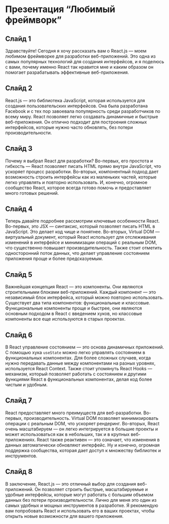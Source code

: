 # Презентация “Любимый фреймворк”

## Слайд 1

Здравствуйте! Сегодня я хочу рассказать вам о React.js — моем любимом фреймворке для разработки веб-приложений. Это одна из самых популярных технологий для создания интерфейсов, и я поделюсь с вами, почему именно React так нравится мне и каким образом он помогает разрабатывать эффективные веб-приложения.

## Слайд 2

React.js — это библиотека JavaScript, которая используется для создания пользовательских интерфейсов. Она была разработана Facebook и с тех пор завоевала популярность среди разработчиков по всему миру. React позволяет легко создавать динамичные и быстрые веб-приложения. Он отлично подходит для построения сложных интерфейсов, которые нужно часто обновлять, без потери производительности.

## Слайд 3

Почему я выбрал React для разработки? Во-первых, его простота и гибкость — React позволяет писать HTML прямо внутри JavaScript, что ускоряет процесс разработки. Во-вторых, компонентный подход дает возможность строить интерфейсы как из маленьких частей, которые легко управлять и повторно использовать. И, конечно, огромное сообщество React, которое всегда готово помочь и предоставляет много готовых решений.

## Слайд 4

Теперь давайте подробнее рассмотрим ключевые особенности React. Во-первых, это JSX — синтаксис, который позволяет писать HTML в JavaScript. Это делает код чище и понятнее. Во-вторых, Virtual DOM — виртуальный документ, который React использует для отслеживания изменений в интерфейсе и минимизации операций с реальным DOM, что существенно повышает производительность. Также стоит отметить односторонний поток данных, что делает управление состоянием приложения проще и более предсказуемым.

## Слайд 5

Важнейшая концепция React — это компоненты. Они являются строительными блоками веб-приложений. Каждый компонент — это независимый блок интерфейса, который можно повторно использовать. Существует два типа компонентов: функциональные и классовые. Функциональные компоненты проще и быстрее, они являются основным подходом в React с введением хуков, но классовые компоненты все еще используются в старых проектах.

## Слайд 6

В React управление состоянием — это основа динамичных приложений. С помощью хука `useState` можно легко управлять состоянием в функциональных компонентах. Для более сложных случаев, когда нужно передавать данные между компонентами на разных уровнях, используется React Context. Также стоит упомянуть React Hooks — механизм, который позволяет работать с состоянием и другими функциями React в функциональных компонентах, делая код более чистым и удобным.

## Слайд 7

React предоставляет много преимуществ для веб-разработки. Во-первых, производительность. Virtual DOM позволяет минимизировать операции с реальным DOM, что ускоряет рендеринг. Во-вторых, React очень масштабируем — он легко интегрируется в большие проекты и может использоваться как в небольших, так и в крупных веб-приложениях. React также реактивен — это означает, что изменения в данных автоматически обновляют интерфейс. Ну и конечно, огромная поддержка сообщества, которая дает доступ к множеству библиотек и инструментов.

## Слайд 8

В заключение, React.js — это отличный выбор для создания веб-приложений. Он позволяет строить быстрые, масштабируемые и удобные интерфейсы, которые могут работать с большим объемом данных без потери производительности. Лично для меня это один из самых удобных и мощных инструментов в разработке. Я рекомендую вам попробовать React и использовать его в ваших проектах, чтобы открыть новые возможности для вашего приложения.

